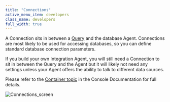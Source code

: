 ```yaml
---
title: "Connections"
active_menu_item: developers
class_name: developers
full_width: true
---
```



A Connection sits in between a [Query](/developers/documentation/product-guide/advanced-features/accessing-data-in-other-apps-databases-and-apis/advqueries) and the database Agent. Connections are most likely to be used for accessing databases, so you can define standard database connection parameters.

If you build your own Integration Agent, you will still need a Connection to sit in between the Query and the Agent but it will likely not need any settings unless your Agent offers the ability to talk to different data sources.

Please refer to the [Container topic](containers.htm) in the Console Documentation for full details.

![Connections\_screen](/img/docs/connections_screen.zoom56.png)
